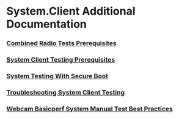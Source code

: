 # System.Client Additional Documentation
### [Combined Radio Tests Prerequisites](combined-radio-tests-prerequisites.md)
### [System Client Testing Prerequisites](system-client-testing-prerequisites.md)
### [System Testing With Secure Boot](system-testing-with-secure-boot.md)
### [Troubleshooting System Client Testing](troubleshooting-system-client-testing.md)
### [Webcam Basicperf System  Manual  Test Best Practices](webcam-basicperf-system--manual--test-best-practices.md)
